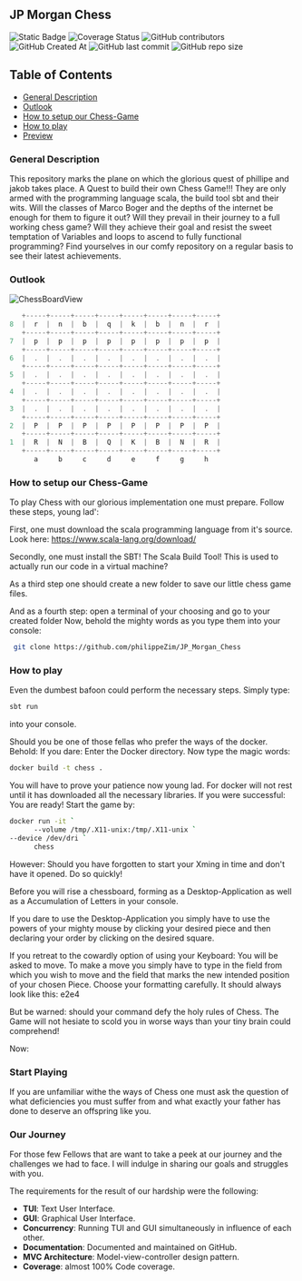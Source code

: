 ## JP Morgan Chess
![Static Badge](https://img.shields.io/badge/Scala-sbt-red?style=for-the-badge&logo=Scala&logoColor=%23dc322f&color=%23dc322f)
![Coverage Status](https://coveralls.io/repos/github/philippeZim/JP_Morgan_Chess/badge.svg?branch=feature/CI)
![GitHub contributors](https://img.shields.io/github/contributors/philippeZim/JP_Morgan_Chess)
![GitHub Created At](https://img.shields.io/github/created-at/philippeZim/JP_Morgan_Chess)
![GitHub last commit](https://img.shields.io/github/last-commit/philippeZim/JP_Morgan_Chess)
![GitHub repo size](https://img.shields.io/github/repo-size/philippeZim/JP_Morgan_Chess)

## Table of Contents

- [General Description](#general-Description)
- [Outlook](#Outlook)
- [How to setup our Chess-Game](#How-to-setup-our-Chess-Game)
- [How to play](#How-to-play)
- [Preview](#preview)

### General Description
This repository marks the plane on which the glorious quest of phillipe and jakob takes place.
A Quest to build their own Chess Game!!!
They are only armed with the programming language scala, the build tool sbt and their wits.
Will the classes of Marco Boger and the depths of the internet be enough for them to figure it out?
Will they prevail in their journey to a full working chess game?
Will they achieve their goal and resist the sweet temptation of Variables and loops to ascend to fully functional programming?
Find yourselves in our comfy repository on a regular basis to see their latest achievements.

### Outlook
![ChessBoardView](https://github.com/philippeZim/JP_Morgan_Chess/blob/developer/src/main/resources/githubImages/ChessBoardImage.png)

```scala
   +-----+-----+-----+-----+-----+-----+-----+-----+
8  |  r  |  n  |  b  |  q  |  k  |  b  |  n  |  r  |
   +-----+-----+-----+-----+-----+-----+-----+-----+
7  |  p  |  p  |  p  |  p  |  p  |  p  |  p  |  p  |
   +-----+-----+-----+-----+-----+-----+-----+-----+
6  |  .  |  .  |  .  |  .  |  .  |  .  |  .  |  .  |
   +-----+-----+-----+-----+-----+-----+-----+-----+
5  |  .  |  .  |  .  |  .  |  .  |  .  |  .  |  .  |
   +-----+-----+-----+-----+-----+-----+-----+-----+
4  |  .  |  .  |  .  |  .  |  .  |  .  |  .  |  .  |
   +-----+-----+-----+-----+-----+-----+-----+-----+
3  |  .  |  .  |  .  |  .  |  .  |  .  |  .  |  .  |
   +-----+-----+-----+-----+-----+-----+-----+-----+
2  |  P  |  P  |  P  |  P  |  P  |  P  |  P  |  P  |
   +-----+-----+-----+-----+-----+-----+-----+-----+
1  |  R  |  N  |  B  |  Q  |  K  |  B  |  N  |  R  |
   +-----+-----+-----+-----+-----+-----+-----+-----+
      a     b     c     d     e     f     g     h
```
### How to setup our Chess-Game

To play Chess with our glorious implementation one must prepare.
Follow these steps, young lad':

First, one must download the scala programming language from it's source.
Look here:
https://www.scala-lang.org/download/

Secondly, one must install the SBT! The Scala Build Tool!
This is used to actually run our code in a virtual machine?

As a third step one should create a new folder to save our little chess game files.

And as a fourth step: 
open a terminal of your choosing and go to your created folder
Now, behold the mighty words as you type them into your console: 
```bash
 git clone https://github.com/philippeZim/JP_Morgan_Chess
  ```

### How to play

Even the dumbest bafoon could perform the necessary steps.
Simply type:
```bash
sbt run
```
into your console.

Should you be one of those fellas who prefer the ways of the docker. Behold:
If you dare: Enter the Docker directory.
Now type the magic words:
```bash
docker build -t chess .
```
You will have to prove your patience now young lad. For docker will not rest until it has downloaded all the necessary libraries.
If you were successful: You are ready!
Start the game by:
```bash
docker run -it `
      --volume /tmp/.X11-unix:/tmp/.X11-unix `
--device /dev/dri `
      chess
```
However: Should you have forgotten to start your Xming in time and don't have it opened. Do so quickly!


Before you will rise a chessboard, forming as a Desktop-Application as well as a Accumulation of Letters in your console.

If you dare to use the Desktop-Application you simply have to use the powers of your mighty mouse by clicking
your desired piece and then declaring your order by clicking on the desired square.

If you retreat to the cowardly option of using your Keyboard:
You will be asked to move. To make a move you simply have to type in the field from
which you wish to move and the field that marks the new intended position of your chosen Piece.
Choose your formatting carefully. It should always look like this: e2e4 

But be warned: should your command defy the holy rules of Chess. The Game will not hesiate
to scold you in worse ways than your tiny brain could comprehend!

Now:

### Start Playing

If you are unfamiliar withe the ways of Chess one must ask the question of what deficiencies you must suffer from
and what exactly your father has done to deserve an offspring like you.

### Our Journey

For those few Fellows that are want to take a peek at our journey and the challenges we had to face.
I will indulge in sharing our goals and struggles with you.

The requirements for the result of our hardship were the following:
- **TUI**: Text User Interface.
- **GUI**: Graphical User Interface.
- **Concurrency**: Running TUI and GUI simultaneously in influence of each other.
- **Documentation**: Documented and maintained on GitHub.
- **MVC Architecture**: Model-view-controller design pattern.
- **Coverage**: almost 100% Code coverage.
